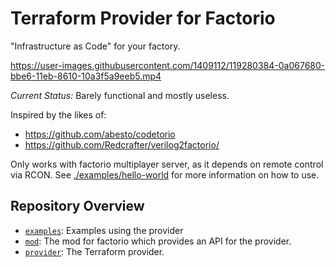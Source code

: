 # Terraform Provider for Factorio

"Infrastructure as Code" for your factory.

https://user-images.githubusercontent.com/1409112/119280384-0a067680-bbe6-11eb-8610-10a3f5a9eeb5.mp4

_Current Status:_ Barely functional and mostly useless.

Inspired by the likes of:

- https://github.com/abesto/codetorio
- https://github.com/Redcrafter/verilog2factorio/

Only works with factorio multiplayer server, as it depends on remote control via RCON.
See [./examples/hello-world](./examples/hello-world) for more information on how to use.

## Repository Overview

- [`examples`](./examples): Examples using the provider
- [`mod`](./mod): The mod for factorio which provides an API for the provider.
- [`provider`](./provider): The Terraform provider.
